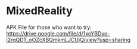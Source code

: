 # MixedReality

APK File for those who want to try: https://drive.google.com/file/d/1xoYBDvo-l2rqQDT_oOZcXBQmkmLJCUjQ/view?usp=sharing
